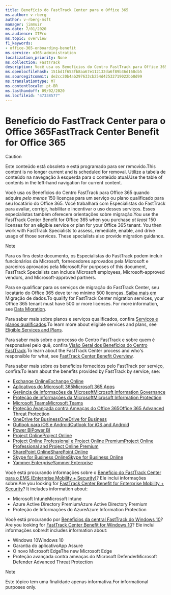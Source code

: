 ```yaml
---
title: Benefício do FastTrack Center para o Office 365
ms.author: v-rberg
author: v-rberg-msft
manager: jimmuir
ms.date: 7/01/2020
ms.audience: ITPro
ms.topic: overview
f1_keywords:
- office-365-onboarding-benefit
ms.service: o365-administration
localization_priority: None
ms.collection: FastTrack
description: Você usa os Benefícios do Centro FastTrack para Office 365 quando adquire pelo menos 150 licenças para um serviço ou plano qualificado para seu locatário do Office 365. Você trabalhará com Especialistas do FastTrack para avaliar, corrigir, habilitar e incentivar o uso desses serviços. Esses especialistas também oferecem orientações sobre migração.
ms.openlocfilehash: 151bd1f653fb8aa67e112132da6f89b36d168cb5
ms.sourcegitcommit: de2cc20b4ab297633cb254d42532719022bb8d99
ms.translationtype: MT
ms.contentlocale: pt-BR
ms.lasthandoff: 09/02/2020
ms.locfileid: "47338577"
---
```

# <a name="fasttrack-center-benefit-for-office-365"></a><span data-ttu-id="a3e8e-105">Benefício do FastTrack Center para o Office 365</span><span class="sxs-lookup"><span data-stu-id="a3e8e-105">FastTrack Center Benefit for Office 365</span></span>

> [!CAUTION]
> <span data-ttu-id="a3e8e-106">Este conteúdo está obsoleto e está programado para ser removido.</span><span class="sxs-lookup"><span data-stu-id="a3e8e-106">This content is no longer current and is scheduled for removal.</span></span> <span data-ttu-id="a3e8e-107">Utilize a tabela de conteúdo na navegação à esquerda para o conteúdo atual.</span><span class="sxs-lookup"><span data-stu-id="a3e8e-107">Use the table of contents in the left-hand navigation for current content.</span></span>

<span data-ttu-id="a3e8e-p103">Você usa os Benefícios do Centro FastTrack para Office 365 quando adquire *pelo menos* 150 licenças para um serviço ou plano qualificado para seu locatário do Office 365. Você trabalhará com Especialistas do FastTrack para avaliar, corrigir, habilitar e incentivar o uso desses serviços. Esses especialistas também oferecem orientações sobre migração.</span><span class="sxs-lookup"><span data-stu-id="a3e8e-p103">You use the FastTrack Center Benefit for Office 365 when you purchase  *at least*  150 licenses for an eligible service or plan for your Office 365 tenant. You then work with FastTrack Specialists to assess, remediate, enable, and drive usage of those services. These specialists also provide migration guidance.</span></span> 
  
> [!NOTE]
> <span data-ttu-id="a3e8e-111">Para os fins deste documento, os Especialistas do FastTrack podem incluir funcionários da Microsoft, fornecedores aprovados pela Microsoft e parceiros aprovados pela Microsoft.</span><span class="sxs-lookup"><span data-stu-id="a3e8e-111">For purposes of this document, FastTrack Specialists can include Microsoft employees, Microsoft-approved vendors, and Microsoft-approved partners.</span></span> 
  
<span data-ttu-id="a3e8e-p104">Para se qualificar para os serviços de migração do FastTrack Center, seu locatário do Office 365 deve ter no mínimo 500 licenças.[ Saiba mais em ](O365-data-migration.md)Migração de dados.</span><span class="sxs-lookup"><span data-stu-id="a3e8e-p104">To qualify for FastTrack Center migration services, your Office 365 tenant must have 500 or more licenses. For more information, see [Data Migration](O365-data-migration.md).</span></span>
  
<span data-ttu-id="a3e8e-114">Para saber mais sobre planos e serviços qualificados, confira [Serviços e planos qualificados](M365-eligible-services-and-plans.md).</span><span class="sxs-lookup"><span data-stu-id="a3e8e-114">To learn more about eligible services and plans, see [Eligible Services and Plans](M365-eligible-services-and-plans.md).</span></span>
  
<span data-ttu-id="a3e8e-115">Para saber mais sobre o processo do Centro FastTrack e sobre quem é responsável pelo quê, confira [Visão Geral dos Benefícios do Centro FastTrack](O365-fasttrack-benefit-overview.md).</span><span class="sxs-lookup"><span data-stu-id="a3e8e-115">To learn about the FastTrack Center process and who's responsible for what, see [FastTrack Center Benefit Overview](O365-fasttrack-benefit-overview.md).</span></span>

<span data-ttu-id="a3e8e-116">Para saber mais sobre os benefícios fornecidos pelo FastTrack por serviço, confira:</span><span class="sxs-lookup"><span data-stu-id="a3e8e-116">To learn about the benefits provided by FastTrack by service, see:</span></span>

- [<span data-ttu-id="a3e8e-117">Exchange Online</span><span class="sxs-lookup"><span data-stu-id="a3e8e-117">Exchange Online</span></span>](O365-fasttrack-responsibilities.md#exchange-online)
- [<span data-ttu-id="a3e8e-118">Aplicativos do Microsoft 365</span><span class="sxs-lookup"><span data-stu-id="a3e8e-118">Microsoft 365 Apps</span></span>](O365-fasttrack-responsibilities.md#microsoft-365-apps)
- [<span data-ttu-id="a3e8e-119">Gerência de informações da Microsoft</span><span class="sxs-lookup"><span data-stu-id="a3e8e-119">Microsoft Information Governance</span></span>](O365-fasttrack-responsibilities.md#microsoft-information-governance)
- [<span data-ttu-id="a3e8e-120">Proteção de informações da Microsoft</span><span class="sxs-lookup"><span data-stu-id="a3e8e-120">Microsoft Information Protection</span></span>](O365-fasttrack-responsibilities.md#microsoft-information-protection)
- [<span data-ttu-id="a3e8e-121">Microsoft Teams</span><span class="sxs-lookup"><span data-stu-id="a3e8e-121">Microsoft Teams</span></span>](O365-fasttrack-responsibilities.md#microsoft-teams)
- [<span data-ttu-id="a3e8e-122">Proteção Avançada contra Ameaças do Office 365</span><span class="sxs-lookup"><span data-stu-id="a3e8e-122">Office 365 Advanced Threat Protection</span></span>](O365-fasttrack-responsibilities.md#office-365-advanced-threat-protection)
- [<span data-ttu-id="a3e8e-123">OneDrive for Business</span><span class="sxs-lookup"><span data-stu-id="a3e8e-123">OneDrive for Business</span></span>](O365-fasttrack-responsibilities.md#onedrive-for-business)
- [<span data-ttu-id="a3e8e-124">Outlook para iOS e Android</span><span class="sxs-lookup"><span data-stu-id="a3e8e-124">Outlook for iOS and Android</span></span>](O365-fasttrack-responsibilities.md#outlook-for-ios-and-android)
- [<span data-ttu-id="a3e8e-125">Power BI</span><span class="sxs-lookup"><span data-stu-id="a3e8e-125">Power BI</span></span>](O365-fasttrack-responsibilities.md#power-bi)
- [<span data-ttu-id="a3e8e-126">Project Online</span><span class="sxs-lookup"><span data-stu-id="a3e8e-126">Project Online</span></span>](O365-fasttrack-responsibilities.md#project-online)
- [<span data-ttu-id="a3e8e-127">Project Online Professional e Project Online Premium</span><span class="sxs-lookup"><span data-stu-id="a3e8e-127">Project Online Professional and Project Online Premium</span></span>](O365-fasttrack-responsibilities.md#project-online-professional-and-project-online-premium)
- [<span data-ttu-id="a3e8e-128">SharePoint Online</span><span class="sxs-lookup"><span data-stu-id="a3e8e-128">SharePoint Online</span></span>](O365-fasttrack-responsibilities.md#sharepoint-online)
- [<span data-ttu-id="a3e8e-129">Skype for Business Online</span><span class="sxs-lookup"><span data-stu-id="a3e8e-129">Skype for Business Online</span></span>](O365-fasttrack-responsibilities.md#skype-for-business-online)
- [<span data-ttu-id="a3e8e-130">Yammer Enterprise</span><span class="sxs-lookup"><span data-stu-id="a3e8e-130">Yammer Enterprise</span></span>](O365-fasttrack-responsibilities.md#yammer-enterprise)
  
<span data-ttu-id="a3e8e-p105">Você está procurando informações sobre o [Benefício do FastTrack Center para o EMS (Enterprise Mobility + Security)](EMS-fasttrack-benefit-for-EMS.md)? Ele inclui informações sobre:</span><span class="sxs-lookup"><span data-stu-id="a3e8e-p105">Are you looking for [FastTrack Center Benefit for Enterprise Mobility + Security](EMS-fasttrack-benefit-for-EMS.md)? It includes information about:</span></span>
  
- <span data-ttu-id="a3e8e-133">Microsoft Intune</span><span class="sxs-lookup"><span data-stu-id="a3e8e-133">Microsoft Intune</span></span>
- <span data-ttu-id="a3e8e-134">Azure Active Directory Premium</span><span class="sxs-lookup"><span data-stu-id="a3e8e-134">Azure Active Directory Premium</span></span> 
- <span data-ttu-id="a3e8e-135">Proteção de Informações do Azure</span><span class="sxs-lookup"><span data-stu-id="a3e8e-135">Azure Information Protection</span></span>

<span data-ttu-id="a3e8e-136">Você está procurando por [Benefícios da central FastTrack do Windows 10](Win-10-fasttrack-benefit-for-Windows-10.md)?</span><span class="sxs-lookup"><span data-stu-id="a3e8e-136">Are you looking for [FastTrack Center Benefit for Windows 10](Win-10-fasttrack-benefit-for-Windows-10.md)?</span></span> <span data-ttu-id="a3e8e-137">Ele inclui informações sobre:</span><span class="sxs-lookup"><span data-stu-id="a3e8e-137">It includes information about:</span></span>

- <span data-ttu-id="a3e8e-138">Windows 10</span><span class="sxs-lookup"><span data-stu-id="a3e8e-138">Windows 10</span></span>
- <span data-ttu-id="a3e8e-139">Garantia do aplicativo</span><span class="sxs-lookup"><span data-stu-id="a3e8e-139">App Assure</span></span>
- <span data-ttu-id="a3e8e-140">O novo Microsoft Edge</span><span class="sxs-lookup"><span data-stu-id="a3e8e-140">The new Microsoft Edge</span></span>
- <span data-ttu-id="a3e8e-141">Proteção avançada contra ameaças do Microsoft Defender</span><span class="sxs-lookup"><span data-stu-id="a3e8e-141">Microsoft Defender Advanced Threat Protection</span></span>
    
> [!NOTE]
> <span data-ttu-id="a3e8e-142">Este tópico tem uma finalidade apenas informativa.</span><span class="sxs-lookup"><span data-stu-id="a3e8e-142">For informational purposes only.</span></span> 

